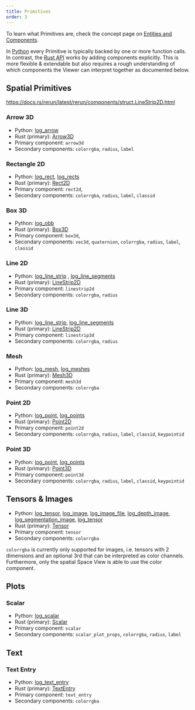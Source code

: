 ```yaml
---
title: Primitives
order: 3
---
```


To learn what Primitives are, check the concept page on [Entities and Components](../concepts/entity-component.md).

In [Python](https://rerun-io.github.io/rerun) every Primitive is typically backed by one or more function calls.
In contrast, the [Rust API](https://docs.rs/rerun/) works by adding components explicitly.
This is more flexible & extendable but also requires a rough understanding of
which components the Viewer can interpret together as documented below.

## Spatial Primitives

https://docs.rs/rerun/latest/rerun/components/struct.LineStrip2D.html


### Arrow 3D
* Python: [log_arrow](https://rerun-io.github.io/rerun/docs/python/latest/common/spatial_primitives/#rerun.log_arrow)
* Rust (primary): [Arrow3D](https://docs.rs/rerun/latest/rerun/components/struct.Arrow3D.html)
* Primary component: `arrow3d`
* Secondary components: `colorrgba`, `radius`, `label`

### Rectangle 2D
* Python: [log_rect](https://rerun-io.github.io/rerun/docs/python/latest/common/spatial_primitives/#rerun.log_rect),
[log_rects](https://rerun-io.github.io/rerun/docs/python/latest/common/spatial_primitives/#rerun.log_rects)
* Rust (primary): [Rect2D](https://docs.rs/rerun/latest/rerun/components/struct.Rect2D.html)
* Primary component: `rect2d`, 
* Secondary components: `colorrgba`, `radius`, `label`, `classid`

### Box 3D
* Python: [log_obb](https://rerun-io.github.io/rerun/docs/python/latest/common/spatial_primitives/#rerun.log_obb)
* Rust (primary): [Box3D](https://docs.rs/rerun/latest/rerun/components/struct.Box3D.html)
* Primary component: `box3d`, 
* Secondary components: `vec3d`, `quaternion`, `colorrgba`, `radius`, `label`, `classid`

### Line 2D
* Python: [log_line_strip](https://rerun-io.github.io/rerun/docs/python/latest/common/spatial_primitives/#rerun.log_line_strip)
, [log_line_segments](https://rerun-io.github.io/rerun/docs/python/latest/common/spatial_primitives/#rerun.log_line_segments)
* Rust (primary): [LineStrip2D](https://docs.rs/rerun/latest/rerun/components/struct.LineStrip2D.html)
* Primary component: `linestrip2d`
* Secondary components: `colorrgba`, `radius`

### Line 3D
* Python: [log_line_strip](https://rerun-io.github.io/rerun/docs/python/latest/common/spatial_primitives/#rerun.log_line_strip), [log_line_segments](https://rerun-io.github.io/rerun/docs/python/latest/common/spatial_primitives/#rerun.log_line_segments)
* Rust (primary): [LineStrip2D](https://docs.rs/rerun/latest/rerun/components/struct.LineStrip2D.html)
* Primary component: `linestrip3d`
* Secondary components: `colorrgba`, `radius`

### Mesh
* Python: [log_mesh](https://rerun-io.github.io/rerun/docs/python/latest/common/spatial_primitives/#rerun.log_mesh), 
[log_meshes](https://rerun-io.github.io/rerun/docs/python/latest/common/spatial_primitives/#rerun.log_meshes)
* Rust (primary): [Mesh3D](https://docs.rs/rerun/latest/rerun/components/struct.Mesh3D.html)
* Primary component: `mesh3d`
* Secondary components: `colorrgba`

### Point 2D
* Python: [log_point](https://rerun-io.github.io/rerun/docs/python/latest/common/spatial_primitives/#rerun.log_point),
[log_points](https://rerun-io.github.io/rerun/docs/python/latest/common/spatial_primitives/#rerun.log_points)
* Rust (primary): [Point2D](https://docs.rs/rerun/latest/rerun/components/struct.Point2D.html)
* Primary component: `point2d`
* Secondary components: `colorrgba`, `radius`, `label`, `classid`, `keypointid`

### Point 3D
* Python: [log_point](https://rerun-io.github.io/rerun/docs/python/latest/common/spatial_primitives/#rerun.log_point),
[log_points](https://rerun-io.github.io/rerun/docs/python/latest/common/spatial_primitives/#rerun.log_points)
* Rust (primary): [Point3D](https://docs.rs/rerun/latest/rerun/components/struct.Point3D.html)
* Primary component: `point3d`
* Secondary components: `colorrgba`, `radius`, `label`, `classid`, `keypointid`

## Tensors & Images

* Python:
[log_tensor](https://rerun-io.github.io/rerun/docs/python/latest/common/tensors/#rerun.log_tensor),
[log_image](https://rerun-io.github.io/rerun/docs/python/latest/common/images/#rerun.log_image**),
[log_image_file](https://rerun-io.github.io/rerun/docs/python/latest/common/images/#rerun.log_image_file**),
[log_depth_image](https://rerun-io.github.io/rerun/docs/python/latest/common/images/#rerun.log_depth_image**),
[log_segmentation_image](https://rerun-io.github.io/rerun/docs/python/latest/common/images/#rerun.log_segmentation_image**),
[log_tensor](https://rerun-io.github.io/rerun/docs/python/latest/common/tensors/#rerun.log_tensor)
* Rust (primary): [Tensor](https://docs.rs/rerun/latest/rerun/components/struct.Tensor.html)
* Primary component: `tensor`
* Secondary components: `colorrgba`

`colorrgba` is currently only supported for images,
i.e. tensors with 2 dimensions and an optional 3rd that can be interpreted as color channels.
Furthermore, only the spatial Space View is able to use the color component.

## Plots

### Scalar
* Python: [log_scalar](https://rerun-io.github.io/rerun/docs/python/latest/common/plotting/#rerun.log_scalar)
* Rust (primary): [Scalar](https://docs.rs/rerun/latest/rerun/components/struct.Scalar.html)
* Primary component: `scalar`
* Secondary components: `scalar_plot_props`, `colorrgba`, `radius`, `label`

## Text

### Text Entry
* Python: [log_text_entry](https://rerun-io.github.io/rerun/docs/python/latest/common/text/#rerun.log_text_entry)
* Rust (primary): [TextEntry](https://docs.rs/rerun/latest/rerun/components/struct.TextEntry.html)
* Primary component: `text_entry`
* Secondary components: `colorrgba`

